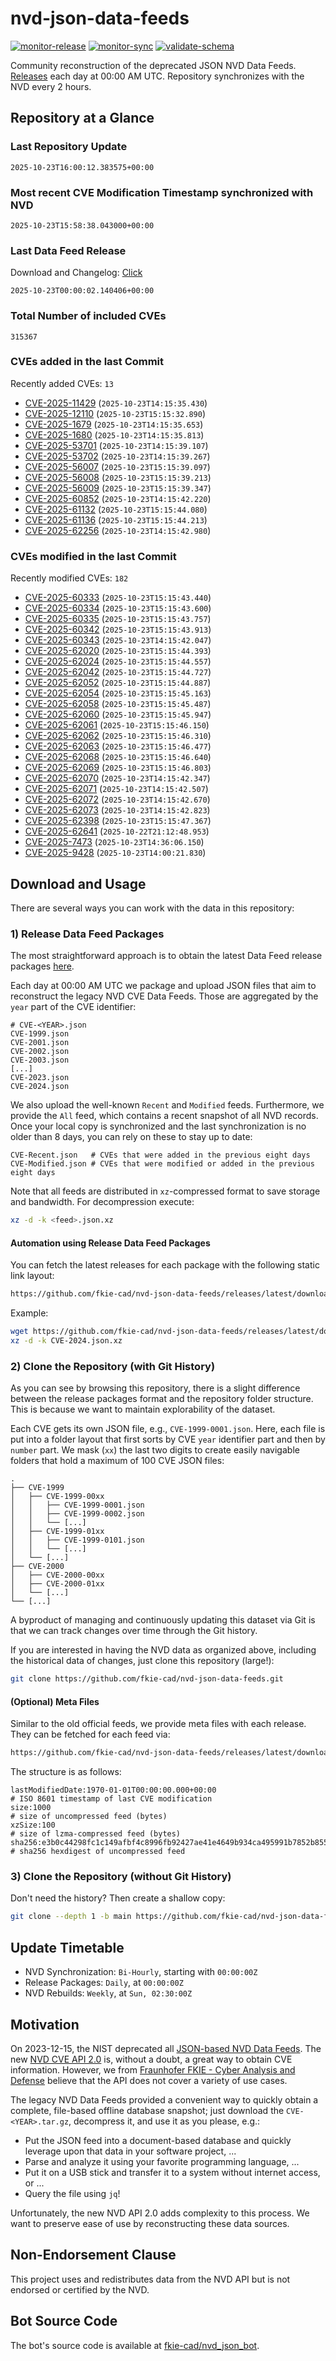 # nvd-json-data-feeds

[![monitor-release](https://github.com/fkie-cad/nvd-json-data-feeds/actions/workflows/monitor_release.yml/badge.svg)](https://github.com/fkie-cad/nvd-json-data-feeds/actions/workflows/monitor_release.yml)
[![monitor-sync](https://github.com/fkie-cad/nvd-json-data-feeds/actions/workflows/monitor_sync.yml/badge.svg)](https://github.com/fkie-cad/nvd-json-data-feeds/actions/workflows/monitor_sync.yml)
[![validate-schema](https://github.com/fkie-cad/nvd-json-data-feeds/actions/workflows/validate_schema.yml/badge.svg)](https://github.com/fkie-cad/nvd-json-data-feeds/actions/workflows/validate_schema.yml)

Community reconstruction of the deprecated JSON NVD Data Feeds.
[Releases](https://github.com/fkie-cad/nvd-json-data-feeds/releases/latest) each day at 00:00 AM UTC.
Repository synchronizes with the NVD every 2 hours.

## Repository at a Glance

### Last Repository Update

```plain
2025-10-23T16:00:12.383575+00:00
```

### Most recent CVE Modification Timestamp synchronized with NVD

```plain
2025-10-23T15:58:38.043000+00:00
```

### Last Data Feed Release

Download and Changelog: [Click](https://github.com/fkie-cad/nvd-json-data-feeds/releases/latest)

```plain
2025-10-23T00:00:02.140406+00:00
```

### Total Number of included CVEs

```plain
315367
```

### CVEs added in the last Commit

Recently added CVEs: `13`

- [CVE-2025-11429](CVE-2025/CVE-2025-114xx/CVE-2025-11429.json) (`2025-10-23T14:15:35.430`)
- [CVE-2025-12110](CVE-2025/CVE-2025-121xx/CVE-2025-12110.json) (`2025-10-23T15:15:32.890`)
- [CVE-2025-1679](CVE-2025/CVE-2025-16xx/CVE-2025-1679.json) (`2025-10-23T14:15:35.653`)
- [CVE-2025-1680](CVE-2025/CVE-2025-16xx/CVE-2025-1680.json) (`2025-10-23T14:15:35.813`)
- [CVE-2025-53701](CVE-2025/CVE-2025-537xx/CVE-2025-53701.json) (`2025-10-23T14:15:39.107`)
- [CVE-2025-53702](CVE-2025/CVE-2025-537xx/CVE-2025-53702.json) (`2025-10-23T14:15:39.267`)
- [CVE-2025-56007](CVE-2025/CVE-2025-560xx/CVE-2025-56007.json) (`2025-10-23T15:15:39.097`)
- [CVE-2025-56008](CVE-2025/CVE-2025-560xx/CVE-2025-56008.json) (`2025-10-23T15:15:39.213`)
- [CVE-2025-56009](CVE-2025/CVE-2025-560xx/CVE-2025-56009.json) (`2025-10-23T15:15:39.347`)
- [CVE-2025-60852](CVE-2025/CVE-2025-608xx/CVE-2025-60852.json) (`2025-10-23T14:15:42.220`)
- [CVE-2025-61132](CVE-2025/CVE-2025-611xx/CVE-2025-61132.json) (`2025-10-23T15:15:44.080`)
- [CVE-2025-61136](CVE-2025/CVE-2025-611xx/CVE-2025-61136.json) (`2025-10-23T15:15:44.213`)
- [CVE-2025-62256](CVE-2025/CVE-2025-622xx/CVE-2025-62256.json) (`2025-10-23T14:15:42.980`)


### CVEs modified in the last Commit

Recently modified CVEs: `182`

- [CVE-2025-60333](CVE-2025/CVE-2025-603xx/CVE-2025-60333.json) (`2025-10-23T15:15:43.440`)
- [CVE-2025-60334](CVE-2025/CVE-2025-603xx/CVE-2025-60334.json) (`2025-10-23T15:15:43.600`)
- [CVE-2025-60335](CVE-2025/CVE-2025-603xx/CVE-2025-60335.json) (`2025-10-23T15:15:43.757`)
- [CVE-2025-60342](CVE-2025/CVE-2025-603xx/CVE-2025-60342.json) (`2025-10-23T15:15:43.913`)
- [CVE-2025-60343](CVE-2025/CVE-2025-603xx/CVE-2025-60343.json) (`2025-10-23T14:15:42.047`)
- [CVE-2025-62020](CVE-2025/CVE-2025-620xx/CVE-2025-62020.json) (`2025-10-23T15:15:44.393`)
- [CVE-2025-62024](CVE-2025/CVE-2025-620xx/CVE-2025-62024.json) (`2025-10-23T15:15:44.557`)
- [CVE-2025-62042](CVE-2025/CVE-2025-620xx/CVE-2025-62042.json) (`2025-10-23T15:15:44.727`)
- [CVE-2025-62052](CVE-2025/CVE-2025-620xx/CVE-2025-62052.json) (`2025-10-23T15:15:44.887`)
- [CVE-2025-62054](CVE-2025/CVE-2025-620xx/CVE-2025-62054.json) (`2025-10-23T15:15:45.163`)
- [CVE-2025-62058](CVE-2025/CVE-2025-620xx/CVE-2025-62058.json) (`2025-10-23T15:15:45.487`)
- [CVE-2025-62060](CVE-2025/CVE-2025-620xx/CVE-2025-62060.json) (`2025-10-23T15:15:45.947`)
- [CVE-2025-62061](CVE-2025/CVE-2025-620xx/CVE-2025-62061.json) (`2025-10-23T15:15:46.150`)
- [CVE-2025-62062](CVE-2025/CVE-2025-620xx/CVE-2025-62062.json) (`2025-10-23T15:15:46.310`)
- [CVE-2025-62063](CVE-2025/CVE-2025-620xx/CVE-2025-62063.json) (`2025-10-23T15:15:46.477`)
- [CVE-2025-62068](CVE-2025/CVE-2025-620xx/CVE-2025-62068.json) (`2025-10-23T15:15:46.640`)
- [CVE-2025-62069](CVE-2025/CVE-2025-620xx/CVE-2025-62069.json) (`2025-10-23T15:15:46.803`)
- [CVE-2025-62070](CVE-2025/CVE-2025-620xx/CVE-2025-62070.json) (`2025-10-23T14:15:42.347`)
- [CVE-2025-62071](CVE-2025/CVE-2025-620xx/CVE-2025-62071.json) (`2025-10-23T14:15:42.507`)
- [CVE-2025-62072](CVE-2025/CVE-2025-620xx/CVE-2025-62072.json) (`2025-10-23T14:15:42.670`)
- [CVE-2025-62073](CVE-2025/CVE-2025-620xx/CVE-2025-62073.json) (`2025-10-23T14:15:42.823`)
- [CVE-2025-62398](CVE-2025/CVE-2025-623xx/CVE-2025-62398.json) (`2025-10-23T15:15:47.367`)
- [CVE-2025-62641](CVE-2025/CVE-2025-626xx/CVE-2025-62641.json) (`2025-10-22T21:12:48.953`)
- [CVE-2025-7473](CVE-2025/CVE-2025-74xx/CVE-2025-7473.json) (`2025-10-23T14:36:06.150`)
- [CVE-2025-9428](CVE-2025/CVE-2025-94xx/CVE-2025-9428.json) (`2025-10-23T14:00:21.830`)


## Download and Usage

There are several ways you can work with the data in this repository:

### 1) Release Data Feed Packages

The most straightforward approach is to obtain the latest Data Feed release packages [here](https://github.com/fkie-cad/nvd-json-data-feeds/releases/latest).

Each day at 00:00 AM UTC we package and upload JSON files that aim to reconstruct the legacy NVD CVE Data Feeds.
Those are aggregated by the `year` part of the CVE identifier:

```
# CVE-<YEAR>.json
CVE-1999.json
CVE-2001.json
CVE-2002.json
CVE-2003.json
[...]
CVE-2023.json
CVE-2024.json
```

We also upload the well-known `Recent` and `Modified` feeds.
Furthermore, we provide the `All` feed, which contains a recent snapshot of all NVD records.
Once your local copy is synchronized and the last synchronization is no older than 8 days, you can rely on these to stay up to date:

```plain
CVE-Recent.json   # CVEs that were added in the previous eight days
CVE-Modified.json # CVEs that were modified or added in the previous eight days
```

Note that all feeds are distributed in `xz`-compressed format to save storage and bandwidth.
For decompression execute:

```sh
xz -d -k <feed>.json.xz
```

#### Automation using Release Data Feed Packages

You can fetch the latest releases for each package with the following static link layout:

```sh
https://github.com/fkie-cad/nvd-json-data-feeds/releases/latest/download/CVE-<YEAR>.json.xz
```

Example:

```sh
wget https://github.com/fkie-cad/nvd-json-data-feeds/releases/latest/download/CVE-2024.json.xz
xz -d -k CVE-2024.json.xz
```

### 2) Clone the Repository (with Git History)

As you can see by browsing this repository, there is a slight difference between the release packages format and the repository folder structure.
This is because we want to maintain explorability of the dataset.

Each CVE gets its own JSON file, e.g., `CVE-1999-0001.json`.
Here, each file is put into a folder layout that first sorts by CVE `year` identifier part and then by `number` part.
We mask (`xx`) the last two digits to create easily navigable folders that hold a maximum of 100 CVE JSON files:

```plain
.
├── CVE-1999
│   ├── CVE-1999-00xx
│   │   ├── CVE-1999-0001.json
│   │   ├── CVE-1999-0002.json
│   │   └── [...]
│   ├── CVE-1999-01xx
│   │   ├── CVE-1999-0101.json
│   │   └── [...]
│   └── [...]
├── CVE-2000
│   ├── CVE-2000-00xx
│   ├── CVE-2000-01xx
│   └── [...]
└── [...]
```

A byproduct of managing and continuously updating this dataset via Git is that we can track changes over time through the Git history.

If you are interested in having the NVD data as organized above, including the historical data of changes, just clone this repository (large!):

```sh
git clone https://github.com/fkie-cad/nvd-json-data-feeds.git
```

#### (Optional) Meta Files

Similar to the old official feeds, we provide meta files with each release. They can be fetched for each feed via:

```sh
https://github.com/fkie-cad/nvd-json-data-feeds/releases/latest/download/CVE-<YEAR>.meta
```

The structure is as follows:

```plain
lastModifiedDate:1970-01-01T00:00:00.000+00:00                          # ISO 8601 timestamp of last CVE modification
size:1000                                                               # size of uncompressed feed (bytes)
xzSize:100                                                              # size of lzma-compressed feed (bytes)
sha256:e3b0c44298fc1c149afbf4c8996fb92427ae41e4649b934ca495991b7852b855 # sha256 hexdigest of uncompressed feed
```

### 3) Clone the Repository (without Git History)

Don't need the history? Then create a shallow copy:

```sh
git clone --depth 1 -b main https://github.com/fkie-cad/nvd-json-data-feeds.git
```


## Update Timetable

* NVD Synchronization: `Bi-Hourly`, starting with `00:00:00Z`
* Release Packages: `Daily`, at `00:00:00Z`
* NVD Rebuilds: `Weekly`, at `Sun, 02:30:00Z`


## Motivation

On 2023-12-15, the NIST deprecated all [JSON-based NVD Data Feeds](https://nvd.nist.gov/vuln/data-feeds#divRetirementBanner-1).
The new [NVD CVE API 2.0](https://nvd.nist.gov/developers/vulnerabilities) is, without a doubt, a great way to obtain CVE information.
However, we from [Fraunhofer FKIE - Cyber Analysis and Defense](https://www.fkie.fraunhofer.de/en/departments/cad.html) believe that the API does not cover a variety of use cases.

The legacy NVD Data Feeds provided a convenient way to quickly obtain a complete, file-based offline database snapshot; just download the `CVE-<YEAR>.tar.gz`, decompress it, and use it as you please, e.g.:

- Put the JSON feed into a document-based database and quickly leverage upon that data in your software project, ...
- Parse and analyze it using your favorite programming language, ...
- Put it on a USB stick and transfer it to a system without internet access, or ...
- Query the file using `jq`!

Unfortunately, the new NVD API 2.0 adds complexity to this process.
We want to preserve ease of use by reconstructing these data sources.

## Non-Endorsement Clause

This project uses and redistributes data from the NVD API but is not endorsed or certified by the NVD.

## Bot Source Code

The bot's source code is available at [fkie-cad/nvd\_json\_bot](https://github.com/fkie-cad/nvd_json_bot).